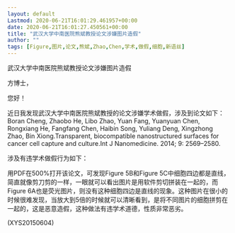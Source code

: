 ```yaml
---
layout: default
Lastmod: 2020-06-21T16:01:29.461957+00:00
date: 2020-06-21T16:01:27.450561+00:00
title: "武汉大学中南医院熊斌教授论文涉嫌图片造假"
author: ""
tags: [Figure,图片,论文,熊斌,Zhao,Chen,学术,做假,细胞,新语丝]
---
```


武汉大学中南医院熊斌教授论文涉嫌图片造假

方博士，

您好！

近日我发现武汉大学中南医院熊斌教授的论文涉嫌学术做假，涉及到论文如下：Boran Cheng, Zhaobo He, Libo Zhao, Yuan Fang, Yuanyuan Chen, Rongxiang He, Fangfang Chen, Haibin Song, Yuliang Deng, Xingzhong Zhao, Bin Xiong.Transparent, biocompatible nanostructured surfaces for cancer cell capture and culture.Int J Nanomedicine. 2014; 9: 2569–2580.

涉及有违学术做假行为如下：

用PDF在500%打开该论文，可发现Figure 5B和Figure 5C中细胞四边都是直线，简直就像剪刀剪的一样，一眼就可以看出图片是用软件剪切拼装在一起的，而Figure 6A也是荧光图片，则没有这种细胞四边是直线的现象。这种图片在很小的时候很难发现，当放大到5倍的时候就可以清晰看到，是将不同图片的细胞拼剪在一起的，这是恶意造假，这种做法有违学术道德，性质非常恶劣。

(XYS20150604)

